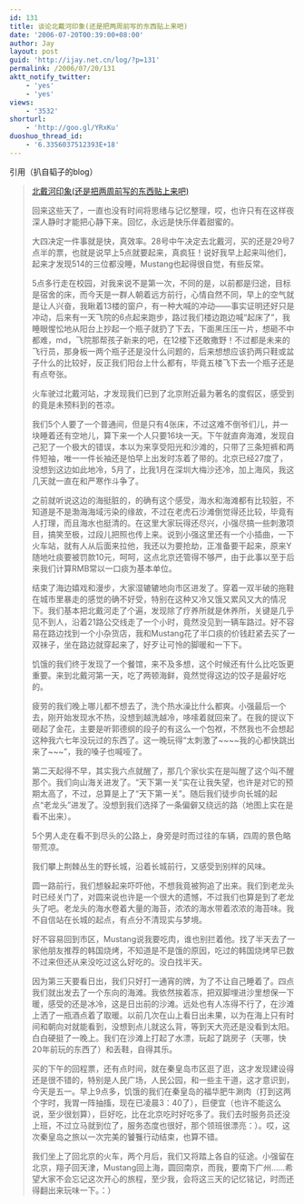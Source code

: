```yaml
---
id: 131
title: 谈论北戴河印象(还是把两周前写的东西贴上来吧)
date: '2006-07-20T00:39:00+08:00'
author: Jay
layout: post
guid: 'http://ijay.net.cn/log/?p=131'
permalink: /2006/07/20/131
aktt_notify_twitter:
    - 'yes'
    - 'yes'
views:
    - '3532'
shorturl:
    - 'http://goo.gl/YRxKu'
duoshuo_thread_id:
    - '6.3356037512393E+18'
---
```


<p> </p><p>引用（扒自韬子的blog） <blockquote><a href="http://fqy8341.spaces.msn.com/blog/cns!CBF37F4624E94ACC!162.entry">北戴河印象(还是把两周前写的东西贴上来吧)</a><br /><div>
<p>回来这些天了，一直也没有时间将思绪与记忆整理，哎，也许只有在这样夜深人静时才能把心静下来。回忆，永远是快乐伴着甜蜜的。































































































































































































































































































































































































































































































































</p><p>大四决定一件事就是快，真效率。28号中午决定去北戴河，买的还是29号7点半的票，也就是说早上5点就要起来，真疯狂！说好我早上起来叫他们，起来才发现514的三位都没睡，Mustang也起得很自觉，有些反常。































































































































































































































































</p><p>5点多行走在校园，对我来说不是第一次，不同的是，以前都是归途，目标是宿舍的床，而今天是一群人朝着远方前行，心情自然不同，早上的空气就是让人兴奋，我瞅着13楼的窗户，有一种大喊的冲动——事实证明还好只是冲动，后来有一天飞院的6点起来跑步，路过我们楼边跑边喊“起床了”，我睡眼惺忪地从阳台上抄起一个瓶子就扔了下去，下面黑压压一片，想砸不中都难，md，飞院那帮孩子新来的吧，在12楼下还敢撒野！不过都是未来的飞行员，那身板一两个瓶子还是没什么问题的，后来想想应该扔两只鞋或盆子什么的比较好，反正我们阳台上什么都有，毕竟五楼飞下去一个瓶子还是有点夸张。































































































































































































































































































































































































































































































































</p><p>
</p><p>火车驶过北戴河站，才发现我们已到了北京附近最为著名的度假区，感受到的竟是未预料到的苍凉。































































































































































































































































































































































































































































































































</p><p>我们5个人要了一个普通间，但是只有4张床，不过这难不倒爷们儿，并一块睡着还有空地儿，算下来一个人只要16块一天。下午就直奔海滩，发现自己犯了一个极大的错误，本以为来享受阳光和沙滩的，只带了三条短裤和两件短袖，唯一一件长袖还是怕早上出发时冻着了带的。北京已经27度了，没想到这边如此地冷，5月了，比我1月在深圳大梅沙还冷，加上海风，我这几天就一直在和严寒作斗争了。































































































































































































































































































































































































































































































































</p><p>之前就听说这边的海挺脏的，的确有这个感受，海水和海滩都有比较脏，不知道是不是渤海海域污染的缘故，不过在老虎石沙滩倒觉得还比较，毕竟有人打理，而且海水也挺清的。在这里大家玩得还尽兴，小强尽搞一些刺激项目，搞笑至极，过段儿把照也传上来。说到小强这里还有一个小插曲，一下火车站，就有人从后面来拉他，我还以为要抢劫，正准备要干起来，原来Y随地吐痰要被罚款10元，呵呵，这点北京还管得不够严，由于此事以至于后来我们计算RMB常以一口痰为基本单位。































































































































































































































































































































































































































































































































</p><p>结束了海边嬉戏和漫步，大家湿辘辘地向市区进发了。穿着一双半破的拖鞋在城市里暴走的感觉的确不好受，特别在这种又冷又饿又累风又大的情况下。我们基本把北戴河走了个遍，发现除了疗养所就是休养所，关键是几乎见不到人，沿着21路公交线走了一个小时，竟然没见到一辆车路过。好不容易在路边找到一个小杂货店，我和Mustang花了半口痰的价钱赶紧去买了一双袜子，坐在路边就穿起来了，好歹让可怜的脚暖和一下下。































































































































































































































































































































































































































































































































</p><p>饥饿的我们终于发现了一个餐馆，来不及多想，这个时候还有什么比吃饭更重要。来到北戴河第一天，吃了两顿海鲜，竟然觉得这边的饺子是最好吃的。































































































































































































































































































































































































































































































































</p><p>疲劳的我们晚上哪儿都不想去了，洗个热水澡比什么都爽。小强最后一个去，刚开始发现水不热，没想到越洗越冷，哆嗦着就回来了。在我的提议下砸起了金花，主要是听郭德纲的段子的有这么一个包袱，不然我也不会想起这种我六七年没玩过的东西了。这一晚玩得“太刺激了~~~~我的心都快跳出来了~~~”，我的嗓子也喊哑了。































































































































































































































































































































































































































































































































</p><p>
</p><p>第二天起得不早，其实我六点就醒了，那几个家伙实在是叫醒了这个叫不醒那个。我们向山海关进发了。“天下第一关”实在让我失望，也许是对它的预期太高了，不过，总算是上了“天下第一关”。随后我们徒步向长城的起点“老龙头”进发了。没想到我们选择了一条偏僻又绕远的路（地图上实在是看不出来）。































































































































































































































































































































































































































































































































</p><p>5个男人走在看不到尽头的公路上，身旁是时而过往的车辆，四周的景色略带荒凉。































































































































































































































































































































































































































































































































</p><p>我们攀上荆棘丛生的野长城，沿着长城前行，又感受到别样的风味。































































































































































































































































































































































































































































































































</p><p>圆一路前行，我们想躲起来吓吓他，不想我竟被狗追了出来。我们到老龙头时已经关门了，对圆来说也许是一个很大的遗憾，不过我们也算是到了老龙头了吧。老龙头的海水卷着大量的海苔，浓浓的海水带着浓浓的海苔味。我不自信站在长城的起点，有点分不清现实与梦境。































































































































































































































































































































































































































































































































</p><p>好不容易回到市区，Mustang说我要吃肉，谁也别拦着他。找了半天去了一家他朋友推荐的韩国烧烤，不知道是不是饿的原因，吃过的韩国烧烤早已数不过来但还从来没吃过这么好吃的。没白找半天。































































































































































































































































































































































































































































































































</p><p>
</p><p>因为第三天要看日出，我们只好打一通宵的牌，为了不让自己睡着了。四点我们就出发去了一个东向的海滩。我依然挨着冻，把双脚埋进沙里想保一下暖，感受的还是冰冷，这是日出前的沙滩。远处也有人冻得不行了，在沙滩上洒了一瓶酒点着了取暖。以前几次在山上看日出未果，以为在海上只有时间和朝向对就能看到，没想到点儿就这么背，等到天大亮还是没看到太阳。白白硬挺了一晚上。我们在沙滩上打起了水漂，玩起了跳房子（天哪，快20年前玩的东西了）和丢鞋，自得其乐。































































































































































































































































































































































































































































































































</p><p>买的下午的回程票，还有点时间，就在秦皇岛市区逛了逛，这才发现建设得还是很不错的，特别是人民广场，人民公园，和一些主干道，这才意识到，今天是五一。早上9点多，饥饿的我们在秦皇岛的福华肥牛涮肉（打到这两个字时，我胃一阵抽搐，现在已凌晨3：40了），巨便宜（也许不能这么说，至少很划算），巨好吃，比在北京吃时好吃多了。我们去时服务员还没上班，不过立马就到位了，服务态度也很好，那个领班很漂亮：）。哎，这次秦皇岛之旅以一次完美的饕餮行动结束，也算不错。































































































































































































































































































































































































































































































































</p><p>
</p><p>我们坐上了回北京的火车，两个月后，我们又将踏上各自的征途。小强留在北京，翔子回天津，Mustang回上海，圆回南京，而我，要南下广州……希望大家不会忘记这次开心的旅程，至少我，会将这三天的记忆铭记，时而还得翻出来玩味一下。：）</p></div></blockquote></p>